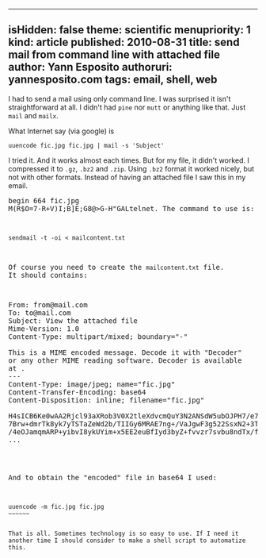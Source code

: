 -----
isHidden:       false
theme: scientific
menupriority:   1
kind:           article
published: 2010-08-31
title: send mail from command line with attached file
author: Yann Esposito
authoruri: yannesposito.com
tags:  email, shell, web
-----

I had to send a mail using only command line. 
I was surprised it isn't straightforward at all.
I didn't had `pine` nor `mutt` or anything like that.
Just `mail` and `mailx`.

What Internet say (via google) is

~~~~~~ {.zsh}
uuencode fic.jpg fic.jpg | mail -s 'Subject'
~~~~~~

I tried it.
And it works almost each times.
But for my file, it didn't worked.
I compressed it to `.gz`, `.bz2` and `.zip`.
Using `.bz2` format it worked nicely, but not with other formats.
Instead of having an attached file I saw this in my email.

<pre>
begin 664 fic.jpg
M(R$O=7-R+V)I;B]E;G8@>G-H"GAL<STD,0H*9F]R(&QI;F4@:6X@)"@\("1X
M;',@*0H@("`@9&-R/20H96-H;R`D;&EN92!\(&%W:R`M1EP[("=[<')I;G0@
...
M93U<(FUO='-<(CX\=F%L=64^/&ET96T@;F%M93U<(F-T>%]M8UPB/BD\=F%L
M=64O/B@\+VET96T^*2-<)#$\=F%L=64^)&ME>7=O<F1S/"]V86QU93Y<)#(C
end
</pre>

Not really readable.
After some research I found the solution.
Use MIME instead of `uuencode`.

Finally I made it manually using `sendmail`.
I didn't dare to use `telnet`.
The command to use is:

~~~~~~ {.zsh}
sendmail -t -oi < mailcontent.txt
~~~~~~

Of course you need to create the `mailcontent.txt` file.
It should contains:

<pre>
From: from@mail.com
To: to@mail.com
Subject: View the attached file
Mime-Version: 1.0
Content-Type: multipart/mixed; boundary="-"

This is a MIME encoded message. Decode it with "Decoder"
or any other MIME reading software. Decoder is available
at <http://www.etresoft.com>.
---
Content-Type: image/jpeg; name="fic.jpg"
Content-Transfer-Encoding: base64
Content-Disposition: inline; filename="fic.jpg"

H4sICB6Ke0wAA2Rjcl93aXRob3V0X2tleXdvcmQuY3N2ANSdW5ubOJPH7/e7
7Brw+dmrTk8yk7yTSTaZeWd2b/TIIGy6MRAE7ng+/VaJgwF3g522SsxN2+3T
/4eOJamqmARP+yibvI8ykUYim+x5EE2euBfIyd3byZ+fvvzr7svbu8ndTx/f
...
</pre>

And to obtain the "encoded" file in base64 I used:

<code classs="zsh">
uuencode -m fic.jpg fic.jpg
~~~~~~

That is all.
Sometimes technology is so easy to use.
If I need it another time I should consider to make a shell script to automatize this.
